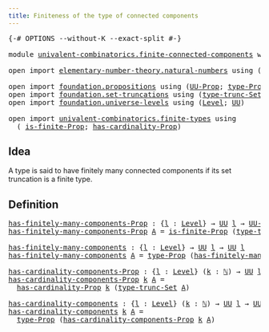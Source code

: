 ```yaml
---
title: Finiteness of the type of connected components
---
```


<pre class="Agda"><a id="72" class="Symbol">{-#</a> <a id="76" class="Keyword">OPTIONS</a> <a id="84" class="Pragma">--without-K</a> <a id="96" class="Pragma">--exact-split</a> <a id="110" class="Symbol">#-}</a>

<a id="115" class="Keyword">module</a> <a id="122" href="univalent-combinatorics.finite-connected-components.html" class="Module">univalent-combinatorics.finite-connected-components</a> <a id="174" class="Keyword">where</a>

<a id="181" class="Keyword">open</a> <a id="186" class="Keyword">import</a> <a id="193" href="elementary-number-theory.natural-numbers.html" class="Module">elementary-number-theory.natural-numbers</a> <a id="234" class="Keyword">using</a> <a id="240" class="Symbol">(</a><a id="241" href="elementary-number-theory.natural-numbers.html#1458" class="Datatype">ℕ</a><a id="242" class="Symbol">)</a>

<a id="245" class="Keyword">open</a> <a id="250" class="Keyword">import</a> <a id="257" href="foundation.propositions.html" class="Module">foundation.propositions</a> <a id="281" class="Keyword">using</a> <a id="287" class="Symbol">(</a><a id="288" href="foundation-core.propositions.html#1393" class="Function">UU-Prop</a><a id="295" class="Symbol">;</a> <a id="297" href="foundation-core.propositions.html#1495" class="Function">type-Prop</a><a id="306" class="Symbol">)</a>
<a id="308" class="Keyword">open</a> <a id="313" class="Keyword">import</a> <a id="320" href="foundation.set-truncations.html" class="Module">foundation.set-truncations</a> <a id="347" class="Keyword">using</a> <a id="353" class="Symbol">(</a><a id="354" href="foundation.set-truncations.html#4000" class="Function">type-trunc-Set</a><a id="368" class="Symbol">)</a>
<a id="370" class="Keyword">open</a> <a id="375" class="Keyword">import</a> <a id="382" href="foundation.universe-levels.html" class="Module">foundation.universe-levels</a> <a id="409" class="Keyword">using</a> <a id="415" class="Symbol">(</a><a id="416" href="Agda.Primitive.html#597" class="Postulate">Level</a><a id="421" class="Symbol">;</a> <a id="423" href="foundation-core.universe-levels.html#235" class="Primitive">UU</a><a id="425" class="Symbol">)</a>

<a id="428" class="Keyword">open</a> <a id="433" class="Keyword">import</a> <a id="440" href="univalent-combinatorics.finite-types.html" class="Module">univalent-combinatorics.finite-types</a> <a id="477" class="Keyword">using</a>
  <a id="485" class="Symbol">(</a> <a id="487" href="univalent-combinatorics.finite-types.html#4153" class="Function">is-finite-Prop</a><a id="501" class="Symbol">;</a> <a id="503" href="univalent-combinatorics.finite-types.html#4858" class="Function">has-cardinality-Prop</a><a id="523" class="Symbol">)</a>
</pre>
## Idea

A type is said to have finitely many connected components if its set truncation is a finite type.

## Definition

<pre class="Agda"><a id="has-finitely-many-components-Prop"></a><a id="661" href="univalent-combinatorics.finite-connected-components.html#661" class="Function">has-finitely-many-components-Prop</a> <a id="695" class="Symbol">:</a> <a id="697" class="Symbol">{</a><a id="698" href="univalent-combinatorics.finite-connected-components.html#698" class="Bound">l</a> <a id="700" class="Symbol">:</a> <a id="702" href="Agda.Primitive.html#597" class="Postulate">Level</a><a id="707" class="Symbol">}</a> <a id="709" class="Symbol">→</a> <a id="711" href="foundation-core.universe-levels.html#235" class="Primitive">UU</a> <a id="714" href="univalent-combinatorics.finite-connected-components.html#698" class="Bound">l</a> <a id="716" class="Symbol">→</a> <a id="718" href="foundation-core.propositions.html#1393" class="Function">UU-Prop</a> <a id="726" href="univalent-combinatorics.finite-connected-components.html#698" class="Bound">l</a>
<a id="728" href="univalent-combinatorics.finite-connected-components.html#661" class="Function">has-finitely-many-components-Prop</a> <a id="762" href="univalent-combinatorics.finite-connected-components.html#762" class="Bound">A</a> <a id="764" class="Symbol">=</a> <a id="766" href="univalent-combinatorics.finite-types.html#4153" class="Function">is-finite-Prop</a> <a id="781" class="Symbol">(</a><a id="782" href="foundation.set-truncations.html#4000" class="Function">type-trunc-Set</a> <a id="797" href="univalent-combinatorics.finite-connected-components.html#762" class="Bound">A</a><a id="798" class="Symbol">)</a>

<a id="has-finitely-many-components"></a><a id="801" href="univalent-combinatorics.finite-connected-components.html#801" class="Function">has-finitely-many-components</a> <a id="830" class="Symbol">:</a> <a id="832" class="Symbol">{</a><a id="833" href="univalent-combinatorics.finite-connected-components.html#833" class="Bound">l</a> <a id="835" class="Symbol">:</a> <a id="837" href="Agda.Primitive.html#597" class="Postulate">Level</a><a id="842" class="Symbol">}</a> <a id="844" class="Symbol">→</a> <a id="846" href="foundation-core.universe-levels.html#235" class="Primitive">UU</a> <a id="849" href="univalent-combinatorics.finite-connected-components.html#833" class="Bound">l</a> <a id="851" class="Symbol">→</a> <a id="853" href="foundation-core.universe-levels.html#235" class="Primitive">UU</a> <a id="856" href="univalent-combinatorics.finite-connected-components.html#833" class="Bound">l</a>
<a id="858" href="univalent-combinatorics.finite-connected-components.html#801" class="Function">has-finitely-many-components</a> <a id="887" href="univalent-combinatorics.finite-connected-components.html#887" class="Bound">A</a> <a id="889" class="Symbol">=</a> <a id="891" href="foundation-core.propositions.html#1495" class="Function">type-Prop</a> <a id="901" class="Symbol">(</a><a id="902" href="univalent-combinatorics.finite-connected-components.html#661" class="Function">has-finitely-many-components-Prop</a> <a id="936" href="univalent-combinatorics.finite-connected-components.html#887" class="Bound">A</a><a id="937" class="Symbol">)</a>

<a id="has-cardinality-components-Prop"></a><a id="940" href="univalent-combinatorics.finite-connected-components.html#940" class="Function">has-cardinality-components-Prop</a> <a id="972" class="Symbol">:</a> <a id="974" class="Symbol">{</a><a id="975" href="univalent-combinatorics.finite-connected-components.html#975" class="Bound">l</a> <a id="977" class="Symbol">:</a> <a id="979" href="Agda.Primitive.html#597" class="Postulate">Level</a><a id="984" class="Symbol">}</a> <a id="986" class="Symbol">(</a><a id="987" href="univalent-combinatorics.finite-connected-components.html#987" class="Bound">k</a> <a id="989" class="Symbol">:</a> <a id="991" href="elementary-number-theory.natural-numbers.html#1458" class="Datatype">ℕ</a><a id="992" class="Symbol">)</a> <a id="994" class="Symbol">→</a> <a id="996" href="foundation-core.universe-levels.html#235" class="Primitive">UU</a> <a id="999" href="univalent-combinatorics.finite-connected-components.html#975" class="Bound">l</a> <a id="1001" class="Symbol">→</a> <a id="1003" href="foundation-core.propositions.html#1393" class="Function">UU-Prop</a> <a id="1011" href="univalent-combinatorics.finite-connected-components.html#975" class="Bound">l</a>
<a id="1013" href="univalent-combinatorics.finite-connected-components.html#940" class="Function">has-cardinality-components-Prop</a> <a id="1045" href="univalent-combinatorics.finite-connected-components.html#1045" class="Bound">k</a> <a id="1047" href="univalent-combinatorics.finite-connected-components.html#1047" class="Bound">A</a> <a id="1049" class="Symbol">=</a>
  <a id="1053" href="univalent-combinatorics.finite-types.html#4858" class="Function">has-cardinality-Prop</a> <a id="1074" href="univalent-combinatorics.finite-connected-components.html#1045" class="Bound">k</a> <a id="1076" class="Symbol">(</a><a id="1077" href="foundation.set-truncations.html#4000" class="Function">type-trunc-Set</a> <a id="1092" href="univalent-combinatorics.finite-connected-components.html#1047" class="Bound">A</a><a id="1093" class="Symbol">)</a>

<a id="has-cardinality-components"></a><a id="1096" href="univalent-combinatorics.finite-connected-components.html#1096" class="Function">has-cardinality-components</a> <a id="1123" class="Symbol">:</a> <a id="1125" class="Symbol">{</a><a id="1126" href="univalent-combinatorics.finite-connected-components.html#1126" class="Bound">l</a> <a id="1128" class="Symbol">:</a> <a id="1130" href="Agda.Primitive.html#597" class="Postulate">Level</a><a id="1135" class="Symbol">}</a> <a id="1137" class="Symbol">(</a><a id="1138" href="univalent-combinatorics.finite-connected-components.html#1138" class="Bound">k</a> <a id="1140" class="Symbol">:</a> <a id="1142" href="elementary-number-theory.natural-numbers.html#1458" class="Datatype">ℕ</a><a id="1143" class="Symbol">)</a> <a id="1145" class="Symbol">→</a> <a id="1147" href="foundation-core.universe-levels.html#235" class="Primitive">UU</a> <a id="1150" href="univalent-combinatorics.finite-connected-components.html#1126" class="Bound">l</a> <a id="1152" class="Symbol">→</a> <a id="1154" href="foundation-core.universe-levels.html#235" class="Primitive">UU</a> <a id="1157" href="univalent-combinatorics.finite-connected-components.html#1126" class="Bound">l</a>
<a id="1159" href="univalent-combinatorics.finite-connected-components.html#1096" class="Function">has-cardinality-components</a> <a id="1186" href="univalent-combinatorics.finite-connected-components.html#1186" class="Bound">k</a> <a id="1188" href="univalent-combinatorics.finite-connected-components.html#1188" class="Bound">A</a> <a id="1190" class="Symbol">=</a>
  <a id="1194" href="foundation-core.propositions.html#1495" class="Function">type-Prop</a> <a id="1204" class="Symbol">(</a><a id="1205" href="univalent-combinatorics.finite-connected-components.html#940" class="Function">has-cardinality-components-Prop</a> <a id="1237" href="univalent-combinatorics.finite-connected-components.html#1186" class="Bound">k</a> <a id="1239" href="univalent-combinatorics.finite-connected-components.html#1188" class="Bound">A</a><a id="1240" class="Symbol">)</a>
</pre>